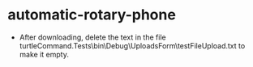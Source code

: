 # automatic-rotary-phone

- After downloading, delete the text in the file turtleCommand.Tests\bin\Debug\UploadsForm\testFileUpload.txt to make it empty. 

